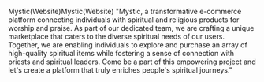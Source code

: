 
Mystic(Website)Mystic(Website)
"Mystic, a transformative e-commerce platform connecting individuals with spiritual and religious products for worship and praise. As part of our dedicated team, we are crafting a unique marketplace that caters to the diverse spiritual needs of our users. Together, we are enabling individuals to explore and purchase an array of high-quality spiritual items while fostering a sense of connection with priests and spiritual leaders. Come be a part of this empowering project and let's create a platform that truly enriches people's spiritual journeys."
